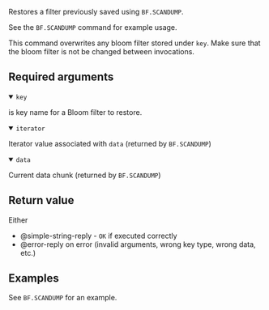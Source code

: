 Restores a filter previously saved using `BF.SCANDUMP`. 

See the `BF.SCANDUMP` command for example usage.

This command overwrites any bloom filter stored under `key`. Make sure that the bloom filter is not be changed between invocations.

## Required arguments

<details open><summary><code>key</code></summary>

is key name for a Bloom filter to restore.
</details>

<details open><summary><code>iterator</code></summary>

Iterator value associated with `data` (returned by `BF.SCANDUMP`)
</details>

<details open><summary><code>data</code></summary>

Current data chunk (returned by `BF.SCANDUMP`)
</details>

## Return value

Either

- @simple-string-reply - `OK` if executed correctly
- @error-reply on error (invalid arguments, wrong key type, wrong data, etc.)

## Examples

See `BF.SCANDUMP` for an example.
